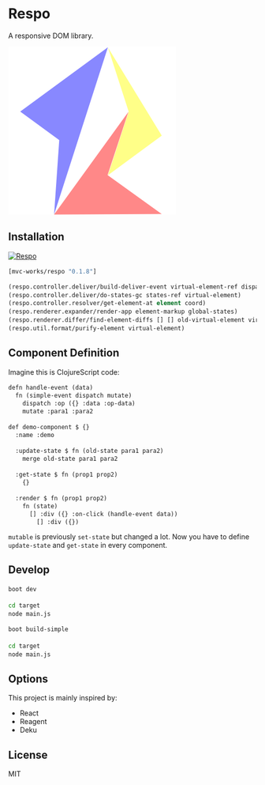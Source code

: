 
# Respo

A responsive DOM library.

![](assets/respo.png)

## Installation

[![Respo](https://img.shields.io/clojars/v/mvc-works/respo.svg)](https://clojars.org/mvc-works/respo)

```clojure
[mvc-works/respo "0.1.8"]
```

```clojure
(respo.controller.deliver/build-deliver-event virtual-element-ref dispatch states-ref)
(respo.controller.deliver/do-states-gc states-ref virtual-element)
(respo.controller.resolver/get-element-at element coord)
(respo.renderer.expander/render-app element-markup global-states)
(respo.renderer.differ/find-element-diffs [] [] old-virtual-element virtual-element)
(respo.util.format/purify-element virtual-element)
```

## Component Definition

Imagine this is ClojureScript code:

```cirru
defn handle-event (data)
  fn (simple-event dispatch mutate)
    dispatch :op ({} :data :op-data)
    mutate :para1 :para2

def demo-component $ {}
  :name :demo

  :update-state $ fn (old-state para1 para2)
    merge old-state para1 para2

  :get-state $ fn (prop1 prop2)
    {}

  :render $ fn (prop1 prop2)
    fn (state)
      [] :div ({} :on-click (handle-event data))
        [] :div ({})
```

`mutable` is previously `set-state` but changed a lot.
Now you have to define `update-state` and `get-state` in every component.

## Develop

```bash
boot dev

cd target
node main.js
```

```bash
boot build-simple

cd target
node main.js
```

## Options

This project is mainly inspired by:

* React
* Reagent
* Deku

## License

MIT
